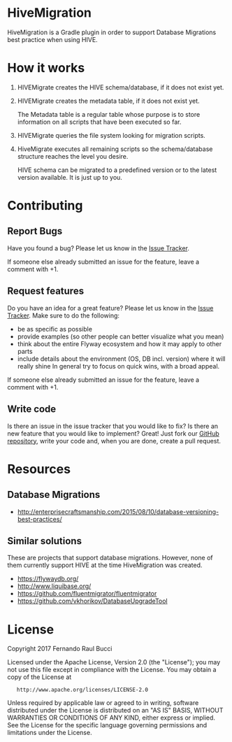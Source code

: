 # HiveMigration

HiveMigration is a Gradle plugin in order to support Database Migrations best practice when using HIVE.

# How it works

1. HIVEMigrate creates the HIVE schema/database, if it does not exist yet.

1. HIVEMigrate creates the metadata table, if it does not exist yet.

   The Metadata table is a regular table whose purpose is to store information on all scripts that have been executed so far. 

1. HIVEMigrate queries the file system looking for migration scripts.

1. HiveMigrate executes all remaining scripts so the schema/database structure reaches the level you desire. 

   HIVE schema can be migrated to a predefined version or to the latest version available. It is just up to you.

# Contributing

## Report Bugs
Have you found a bug? Please let us know in the [Issue Tracker](https://github.com/fbucci1/hivemigration/issues).

If someone else already submitted an issue for the feature, leave a comment with +1.

## Request features
Do you have an idea for a great feature? Please let us know in the [Issue Tracker](https://github.com/fbucci1/hivemigration/issues).
Make sure to do the following:
* be as specific as possible
* provide examples (so other people can better visualize what you mean)
* think about the entire Flyway ecosystem and how it may apply to other parts
* include details about the environment (OS, DB incl. version) where it will really shine
In general try to focus on quick wins, with a broad appeal.

If someone else already submitted an issue for the feature, leave a comment with +1.

## Write code
Is there an issue in the issue tracker that you would like to fix? 
Is there an new feature that you would like to implement?
Great! Just fork our [GitHub repository](https://github.com/fbucci1/hivemigration), write your code and, when you are done, create a pull request.

# Resources

## Database Migrations

* http://enterprisecraftsmanship.com/2015/08/10/database-versioning-best-practices/

## Similar solutions

These are projects that support database migrations. However, none of them currently support HIVE at the time HiveMigration was created.

* https://flywaydb.org/
* http://www.liquibase.org/
* https://github.com/fluentmigrator/fluentmigrator
* https://github.com/vkhorikov/DatabaseUpgradeTool

# License

   Copyright 2017 Fernando Raul Bucci

   Licensed under the Apache License, Version 2.0 (the "License");
   you may not use this file except in compliance with the License.
   You may obtain a copy of the License at

       http://www.apache.org/licenses/LICENSE-2.0

   Unless required by applicable law or agreed to in writing, software
   distributed under the License is distributed on an "AS IS" BASIS,
   WITHOUT WARRANTIES OR CONDITIONS OF ANY KIND, either express or implied.
   See the License for the specific language governing permissions and
   limitations under the License.
